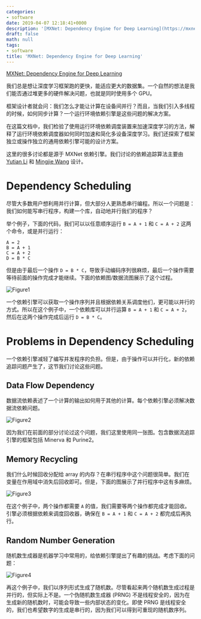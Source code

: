 ```yaml
---
categories:
- software
date: 2019-04-07 12:18:41+0000
description: '[MXNet: Dependency Engine for Deep Learning](https://mxnet.incubator.apache.org/versions/master/architecture/note_engine.html)'
draft: false
math: null
tags:
- software
title: 'MXNet: Dependency Engine for Deep Learning'
---
```


[MXNet: Dependency Engine for Deep Learning](https://mxnet.incubator.apache.org/versions/master/architecture/note_engine.html)
<!--more-->

我们总是想让深度学习框架跑的更快，能适应更大的数据集。一个自然的想法是我们能否通过堆更多的硬件解决问题，也就是同时使用多个 GPU。

框架设计者就会问：我们怎么才能让计算在设备间并行？而且，当我们引入多线程的时候，如何同步计算？一个运行环境依赖引擎是这些问题的解决方案。

在这篇文档中，我们检验了使用运行环境依赖调度装置来加速深度学习的方法，解释了运行环境依赖调度器如何同时加速和简化多设备深度学习。我们还探索了框架独立或操作独立的通用依赖引擎可能的设计方案。

这里的很多讨论都是源于 MXNet 依赖引擎。我们讨论的依赖追踪算法主要由 [Yutian Li](https://github.com/hotpxl) 和 [Mingjie Wang](https://github.com/jermainewang) 设计。

# Dependency Scheduling

尽管大多数用户想利用并行计算，但大部分人更熟悉串行编程。所以一个问题是：我们如何能写串行程序，构建一个库，自动地并行我们的程序？

举个例子，下面的代码，我们可以以任意顺序运行 `B = A + 1` 和 `C = A + 2` 这两个命令，或是并行运行：

```
A = 2
B = A + 1
C = A + 2
D = B * C
```

但是由于最后一个操作 `D = B * C`，导致手动编码序列很麻烦，最后一个操作需要等待前面的操作完成才能继续。下面的依赖图/数据流图展示了这个过程。

![Figure1](/blog/images/mxnet-dependency-engine-for-deep-learning/Fig1.png)

一个依赖引擎可以获取一个操作序列并且根据依赖关系调度他们，更可能以并行的方式。所以在这个例子中，一个依赖库可以并行运算 `B = A + 1` 和 `C = A + 2`，然后在这两个操作完成后运行 `D = B * C`。

# Problems in Dependency Scheduling

一个依赖引擎减轻了编写并发程序的负担。但是，由于操作可以并行化，新的依赖追踪问题产生了，这节我们讨论这些问题。

## Data Flow Dependency

数据流依赖表述了一个计算的输出如何用于其他的计算。每个依赖引擎必须解决数据流依赖问题。

![Figure2](/blog/images/mxnet-dependency-engine-for-deep-learning/Fig2.png)

因为我们在前面的部分讨论过这个问题，我们这里使用同一张图。包含数据流追踪引擎的框架包括 Minerva 和 Purine2。

## Memory Recycling

我们什么时候回收分配给 array 的内存？在串行程序中这个问题很简单。我们在变量在作用域中消失后回收即可。但是，下面的图展示了并行程序中这有多麻烦。

![Figure3](/blog/images/mxnet-dependency-engine-for-deep-learning/Fig3.png)

在这个例子中，两个操作都需要 `A` 的值，我们需要等两个操作都完成才能回收。引擎必须根据依赖来调度回收器，确保在 `B = A + 1` 和 `C = A + 2` 都完成后再执行。

## Random Number Generation

随机数生成器是机器学习中常用的，给依赖引擎提出了有趣的挑战。考虑下面的问题：

![Figure4](/blog/images/mxnet-dependency-engine-for-deep-learning/Fig4.png)

再这个例子中，我们以序列形式生成了随机数。尽管看起来两个随机数生成过程是并行的，但实际上不是。一个伪随机数生成器 (PRNG) 不是线程安全的，因为在生成新的随机数时，可能会导致一些内部状态的变化。即使 PRNG 是线程安全的，我们也希望数字的生成是串行的，因为我们可以得到可重现的随机数序列。